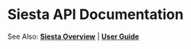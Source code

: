 # Siesta API Documentation

See Also: **[Siesta Overview](https://github.com/bustoutsolutions/siesta/blob/master/README.md)** | **[User Guide](https://github.com/bustoutsolutions/siesta/blob/master/Docs/index.md)**
